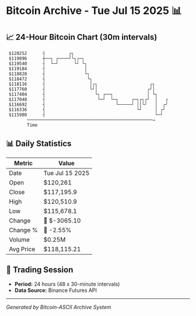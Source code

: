 # Bitcoin Archive - Tue Jul 15 2025 📊

## 📈 24-Hour Bitcoin Chart (30m intervals)

```
 $120252      ┤         ┌┐                                     
 $119896      ┼──┐ ┌────┘└┐┌─┐                                 
 $119540      ┤  └─┘      └┘ └┐                                
 $119184      ┤               │                                
 $118828      ┤               └┐                               
 $118472      ┤                └┐                              
 $118116      ┤                 │┌┐                    ┌┐      
 $117760      ┤                 └┘│                   ┌┘│      
 $117404      ┤                   └┐ ┌──┐             │ └┐     
 $117048      ┤                    └─┘  └─┐     ┌─┐┌┐┌┘  │   ┌ 
 $116692      ┤                           └─────┘ ││└┘   │  ┌┘ 
 $116336      ┤                                   └┘     │ ┌┘  
 $115980      ┤                                          └─┘   
        ────────────────────────────────────────────────→
        Time
```

## 📊 Daily Statistics

| Metric | Value |
|--------|-------|
| Date | Tue Jul 15 2025 |
| Open | $120,261 |
| Close | $117,195.9 |
| High | $120,510.9 |
| Low | $115,678.1 |
| Change | 🔴 $-3065.10 |
| Change % | 🔴 -2.55% |
| Volume | $0.25M |
| Avg Price | $118,115.21 |

## 📅 Trading Session

- **Period:** 24 hours (48 x 30-minute intervals)
- **Data Source:** Binance Futures API

---
*Generated by Bitcoin-ASCII Archive System*
